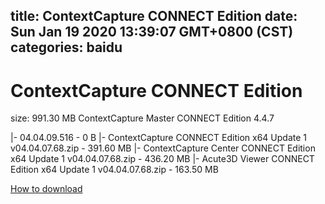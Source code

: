 
title: ContextCapture CONNECT Edition
date: Sun Jan 19 2020 13:39:07 GMT+0800 (CST)    
categories: baidu
---

# ContextCapture CONNECT Edition
size: 991.30 MB
 ContextCapture Master CONNECT Edition 4.4.7
 
|- 04.04.09.516 - 0 B
|- ContextCapture CONNECT Edition x64 Update 1 v04.04.07.68.zip - 391.60 MB
|- ContextCapture Center CONNECT Edition x64 Update 1 v04.04.07.68.zip - 436.20 MB
|- Acute3D Viewer CONNECT Edition x64 Update 1 v04.04.07.68.zip - 163.50 MB

[How to download](https://bpcam.bemobtrk.com/go/2ceec3aa-1ca2-46d6-b9ff-aaa5c184517c?jno=4476)